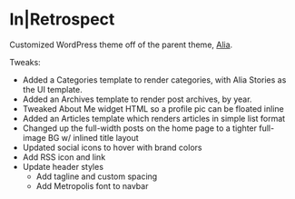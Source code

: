 # In|Retrospect

Customized WordPress theme off of the parent theme, [Alia](https://themeforest.net/item/alia-minimal-personal-blog/21817200).

Tweaks:
- Added a Categories template to render categories, with Alia Stories as the UI template.
- Added an Archives template to render post archives, by year.
- Tweaked About Me widget HTML so a profile pic can be floated inline
- Added an Articles template which renders articles in simple list format
- Changed up the full-width posts on the home page to a tighter full-image BG w/ inlined title layout
- Updated social icons to hover with brand colors
- Add RSS icon and link
- Update header styles
  - Add tagline and custom spacing
  - Add Metropolis font to navbar
